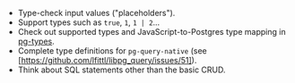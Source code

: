 - Type-check input values ("placeholders").
- Support types such as `true`, `1`, `1 | 2`...
- Check out supported types and JavaScript-to-Postgres type mapping in [pg-types](https://github.com/brianc/node-pg-types).
- Complete type definitions for `pg-query-native` (see [https://github.com/lfittl/libpg_query/issues/51]).
- Think about SQL statements other than the basic CRUD.
